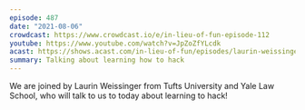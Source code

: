 ```yaml
---
episode: 487
date: "2021-08-06"
crowdcast: https://www.crowdcast.io/e/in-lieu-of-fun-episode-112
youtube: https://www.youtube.com/watch?v=JpZoZfYLcdk
acast: https://shows.acast.com/in-lieu-of-fun/episodes/laurin-weissinger-and-the-joy-of-hacking
summary: Talking about learning how to hack
---
```

We are joined by Laurin Weissinger from Tufts University and Yale Law School, who will talk to us to today about learning to hack!
